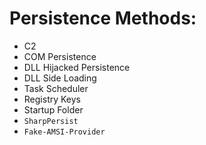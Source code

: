 # Persistence Methods:

- C2
- COM Persistence
- DLL Hijacked Persistence
- DLL Side Loading
- Task Scheduler
- Registry Keys
- Startup Folder
- `SharpPersist`
- `Fake-AMSI-Provider`